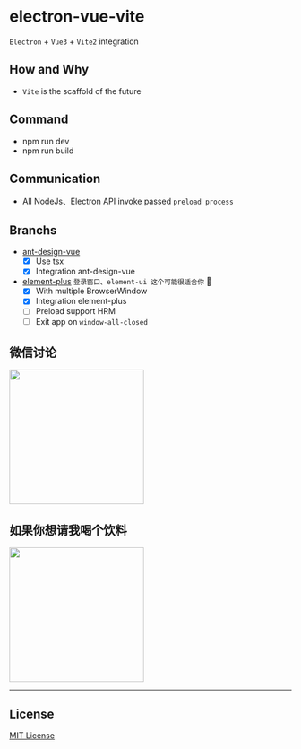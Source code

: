 # electron-vue-vite
`Electron` + `Vue3` + `Vite2` integration

## How and Why
- `Vite` is the scaffold of the future

## Command
- npm run dev
- npm run build

## Communication
- All NodeJs、Electron API invoke passed `preload process`

## Branchs
- [ant-design-vue](https://github.com/caoxiemeihao/electron-vue-vite/tree/ant-design-vue)
  * [x] Use tsx
  * [x] Integration ant-design-vue
- [element-plus](https://github.com/caoxiemeihao/electron-vue-vite/tree/element-plus) `登录窗口、element-ui 这个可能很适合你` 🚀
  * [x] With multiple BrowserWindow
  * [x] Integration element-plus
  * [ ] Preload support HRM
  * [ ] Exit app on `window-all-closed`

## 微信讨论

<img width="240px" src="https://raw.githubusercontent.com/caoxiemeihao/electron-vue-vite/main/blog/wx/qrcode.jpg" />


## 如果你想请我喝个饮料
<img width="240px" src="https://raw.githubusercontent.com/caoxiemeihao/electron-vue-vite/element-plus/screenshot/wx-9.99.png" />

---

## License

[MIT License](https://opensource.org/licenses/MIT)

